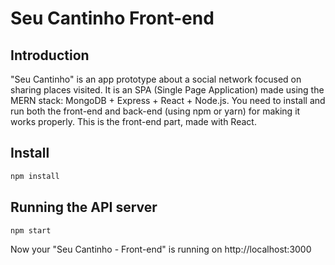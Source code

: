 # Seu Cantinho Front-end

## Introduction

"Seu Cantinho" is an app prototype about a social network focused on sharing places visited. It is an SPA (Single Page Application) made using the MERN stack: MongoDB + Express + React + Node.js.
You need to install and run both the front-end and back-end (using npm or yarn) for making it works properly.
This is the front-end part, made with React.

## Install

```sh
npm install
```

## Running the API server

```sh
npm start
```

Now your "Seu Cantinho - Front-end" is running on http://localhost:3000
